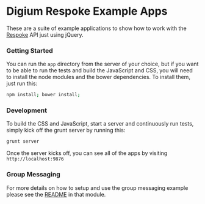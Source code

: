 # Digium Respoke Example Apps

These are a suite of example applications to show how to work with the [Respoke](https://docs.respoke.io/) API just using jQuery.

### Getting Started

You can run the `app` directory from the server of your choice, but if you want to be able to run the tests and build the JavaScript and CSS, you will need to install the node modules and the bower dependencies. To install them, just run this:

```bash
npm install; bower install;
```

### Development

To build the CSS and JavaScript, start a server and continuously run tests, simply kick off the grunt server by running this:

```bash
grunt server
```

Once the server kicks off, you can see all of the apps by visiting `http://localhost:9876`


### Group Messaging

For more details on how to setup and use the group messaging example please see
the [README](app/modules/group-messaging/README.md) in that module.
